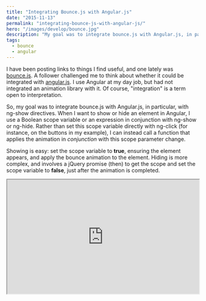 ```yaml
---
title: "Integrating Bounce.js with Angular.js"
date: "2015-11-13"
permalink: "integrating-bounce-js-with-angular-js/"
hero: "/images/develop/bounce.jpg"
description: "My goal was to integrate bounce.js with Angular.js, in particular, with ng-show directives. Of course, 'integration' is a term open to interpretation."
tags:
  - bounce
  - angular
---
```


I have been posting links to things I find useful, and one lately was [bounce.js](https://github.com/tictail/bounce.js). A follower challenged me to think about whether it could be integrated with [angular.js](https://angularjs.org/). I use Angular at my day job, but had not integrated an animation library with it. Of course, "integration" is a term open to interpretation.

So, my goal was to integrate bounce.js with Angular.js, in particular, with ng-show directives. When I want to show or hide an element in Angular, I use a Boolean scope variable or an expression in conjunction with ng-show or ng-hide. Rather than set this scope variable directly with ng-click (for instance, on the buttons in my example), I can instead call a function that applies the animation in _conjunction_ with this scope parameter change.

Showing is easy: set the scope variable to **true**, ensuring the element appears, and apply the bounce animation to the element. Hiding is more complex, and involves a jQuery promise (then) to get the scope and set the scope variable to **false**, just after the animation is completed.

<iframe height="300" width="100%" src="https://codepen.io/scottpdawson/embed/bVOVBO?height=600&amp;theme-id=light&amp;default-tab=result" allowfullscreen="true"></iframe>
